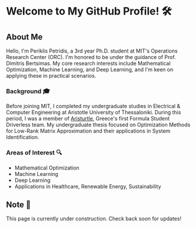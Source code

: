 <!-- ![GitHub Stats](https://github-readme-stats.vercel.app/api?username=PericlesPet&count_private=true&show_icons=true&theme=synthwave&hide=stars,issues) -->

<!-- <p align="center">
  [![GitHub Streak](http://github-readme-streak-stats.herokuapp.com?user=PericlesPet&theme=dark&date_format=M%20j%5B%2C%20Y%5D&stroke=DD2727&fire=2F0DDD)](https://git.io/streak-stats)
</p> -->

# Welcome to My GitHub Profile! 🛠️

## About Me
Hello, I'm Periklis Petridis, a 3rd year Ph.D. student at MIT's Operations Research Center (ORC). I'm honored to be under the guidance of Prof. Dimitris Bertsimas. My core research interests include Mathematical Optimization, Machine Learning, and Deep Learning, and I'm keen on applying these in practical scenarios. 

### Background 🎓
Before joining MIT, I completed my undergraduate studies in Electrical & Computer Engineering at Aristotle University of Thessaloniki. During this period, I was a member of [Aristurtle](https://www.aristurtle.gr/el/%CE%B1%CF%81%CF%87%CE%B9%CE%BA%CE%AE/), Greece's first Formula Student Driverless team. My undergraduate thesis focused on Optimization Methods for Low-Rank Matrix Approximation and their applications in System Identification.

### Areas of Interest 🔍
- Mathematical Optimization
- Machine Learning
- Deep Learning
- Applications in Healthcare, Renewable Energy, Sustainability

<!-- ## What I'm Working On 🔭
(TBD: Information about current projects and collaborations.)

## How to Reach Me 📫
- Homepage: [periklis.mit.edu](http://periklis.mit.edu/)
- GitHub: [PericlesPet](https://github.com/PericlesPet)
- LinkedIn: [linkedin.com/in/periklispet](https://www.linkedin.com/in/periklispet/)
-->

## Note 🚧
This page is currently under construction. Check back soon for updates!
